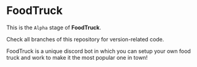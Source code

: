 # FoodTruck

 This is the `Alpha` stage of **FoodTruck**.
 
 Check all branches of this repository for version-related code.

 FoodTruck is a unique discord bot in which you can setup your own food truck and work to make it the most popular one in town!